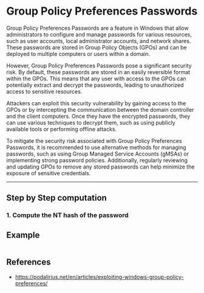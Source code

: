# Group Policy Preferences Passwords

Group Policy Preferences Passwords are a feature in Windows that allow administrators to configure and manage passwords for various resources, such as user accounts, local administrator accounts, and network shares. These passwords are stored in Group Policy Objects (GPOs) and can be deployed to multiple computers or users within a domain.

However, Group Policy Preferences Passwords pose a significant security risk. By default, these passwords are stored in an easily reversible format within the GPOs. This means that any user with access to the GPOs can potentially extract and decrypt the passwords, leading to unauthorized access to sensitive resources.

Attackers can exploit this security vulnerability by gaining access to the GPOs or by intercepting the communication between the domain controller and the client computers. Once they have the encrypted passwords, they can use various techniques to decrypt them, such as using publicly available tools or performing offline attacks.

To mitigate the security risk associated with Group Policy Preferences Passwords, it is recommended to use alternative methods for managing passwords, such as using Group Managed Service Accounts (gMSAs) or implementing strong password policies. Additionally, regularly reviewing and updating GPOs to remove any stored passwords can help minimize the exposure of sensitive credentials.

---

## Step by Step computation

### 1. Compute the NT hash of the password



## Example

```

```

## References
 - https://podalirius.net/en/articles/exploiting-windows-group-policy-preferences/
